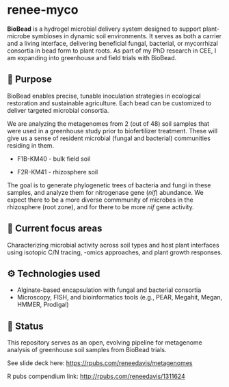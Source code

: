 # renee-myco

**BioBead** is a hydrogel microbial delivery system designed to support plant-microbe symbioses in dynamic soil environments. It serves as both a carrier and a living interface, delivering beneficial fungal, bacterial, or mycorrhizal consortia in bead form to plant roots. As part of my PhD research in CEE, I am expanding into greenhouse and field trials with BioBead.

## 🌱 Purpose

BioBead enables precise, tunable inoculation strategies in ecological restoration and sustainable agriculture. Each bead can be customized to deliver targeted microbial consortia.

We are analyzing the metagenomes from 2 (out of 48) soil samples that were used in a greenhouse study prior to biofertilizer treatment. These will give us a sense of resident microbial (fungal and bacterial) communities residing in them.

-   F1B-KM40 - bulk field soil

-   F2R-KM41 - rhizosphere soil

The goal is to generate phylogenetic trees of bacteria and fungi in these samples, and analyze them for nitrogenase gene (_nif_) abundance. We expect there to be a more diverse commmunity of microbes in the rhizosphere (root zone), and for there to be more _nif_ gene activity. 

## 🔬 Current focus areas

Characterizing microbial activity across soil types and host plant interfaces using isotopic C/N tracing, -omics approaches, and plant growth responses.

## ⚙️ Technologies used

-   Alginate-based encapsulation with fungal and bacterial consortia
-   Microscopy, FISH, and bioinformatics tools (e.g., PEAR, Megahit, Megan, HMMER, Prodigal)

## 🚧 Status

This repository serves as an open, evolving pipeline for metagenome analysis of greenhouse soil samples from BioBead trials.

See slide deck here: <https://rpubs.com/reneedavis/metagenomes>

R pubs compendium link: <http://rpubs.com/reneedavis/1311624>
